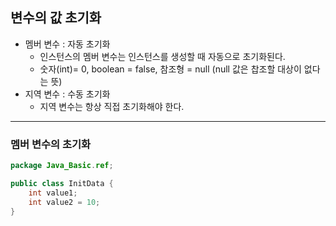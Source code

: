 


## 변수의 값 초기화
- 멤버 변수 : 자동 초기화
    - 인스턴스의 멤버 변수는 인스턴스를 생성할 때 자동으로 초기화된다.
    - 숫자(int)= 0, boolean = false, 참조형 = null (null 값은 찹조할 대상이 없다는 뜻)
- 지역 변수 : 수동 초기화
    - 지역 변수는 항상 직접 초기화해야 한다. 


--- 

### 멤버 변수의 초기화

```java
package Java_Basic.ref;

public class InitData {
    int value1;
    int value2 = 10;
}
```